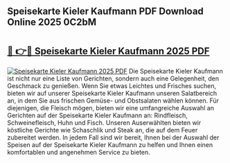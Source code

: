 ## Speisekarte Kieler Kaufmann PDF Download Online 2025 0C2bM

# <h2><a href="http://gceghv.nevu.top/?p=Speisekarte+Kieler+Kaufmann">🔗 👉🔴 Speisekarte Kieler Kaufmann 2025 PDF</a></h2>

[![Speisekarte Kieler Kaufmann 2025 PDF](https://i.imgur.com/dBaPXMq.png)](http://gceghv.nevu.top/?p=Speisekarte+Kieler+Kaufmann)
Die Speisekarte Kieler Kaufmann ist nicht nur eine Liste von Gerichten, sondern auch eine Gelegenheit, den Geschmack zu genießen. Wenn Sie etwas Leichtes und Frisches suchen, bieten wir auf unserer Speisekarte Kieler Kaufmann unseren Salatbereich an, in dem Sie aus frischen Gemüse- und Obstsalaten wählen können. Für diejenigen, die Fleisch mögen, bieten wir eine umfangreiche Auswahl an Gerichten auf der Speisekarte Kieler Kaufmann an: Rindfleisch, Schweinefleisch, Huhn und Fisch. Unseren Auserwählten bieten wir köstliche Gerichte wie Schaschlik und Steak an, die auf dem Feuer zubereitet werden. In jedem Fall sind wir bereit, Ihnen bei der Auswahl der Speisen auf der Speisekarte Kieler Kaufmann zu helfen und Ihnen einen komfortablen und angenehmen Service zu bieten.
